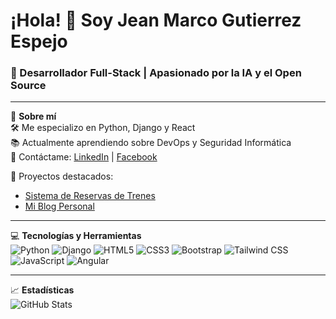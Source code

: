 # ¡Hola! 👋 Soy Jean Marco Gutierrez Espejo
### 🚀 Desarrollador Full-Stack | Apasionado por la IA y el Open Source
---
🌟 **Sobre mí**  
🛠️ Me especializo en Python, Django y React  
📚 Actualmente aprendiendo sobre DevOps y Seguridad Informática  
📩 Contáctame: [LinkedIn](www.linkedin.com/in/jean-marco-gutierrez-espejoo) | [Facebook](https://www.facebook.com/marco.gutierrezespejo/)

🚀 Proyectos destacados:  
- [Sistema de Reservas de Trenes](https://github.com/tuusuario/proyecto-trenes)  
- [Mi Blog Personal](https://github.com/tuusuario/mi-blog)  
---
💻 **Tecnologías y Herramientas**  
![Python](https://img.shields.io/badge/-Python-3776AB?style=flat-square&logo=python&logoColor=white)
![Django](https://img.shields.io/badge/-Django-092E20?style=flat-square&logo=django&logoColor=white)
![HTML5](https://img.shields.io/badge/-HTML5-E34F26?style=flat-square&logo=html5&logoColor=white)
![CSS3](https://img.shields.io/badge/-CSS3-1572B6?style=flat-square&logo=css3&logoColor=white)
![Bootstrap](https://img.shields.io/badge/-Bootstrap-7952B3?style=flat-square&logo=bootstrap&logoColor=white)
![Tailwind CSS](https://img.shields.io/badge/-Tailwind%20CSS-06B6D4?style=flat-square&logo=tailwindcss&logoColor=white)
![JavaScript](https://img.shields.io/badge/-JavaScript-F7DF1E?style=flat-square&logo=javascript&logoColor=black)
![Angular](https://img.shields.io/badge/-Angular-DD0031?style=flat-square&logo=angular&logoColor=white)


---
📈 **Estadísticas**  
![GitHub Stats](https://github-readme-stats.vercel.app/api?username=tuusuario&show_icons=true&theme=radical)
